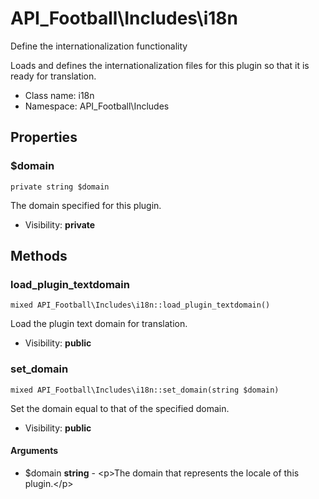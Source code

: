 API_Football\Includes\i18n
===============

Define the internationalization functionality

Loads and defines the internationalization files for this plugin
so that it is ready for translation.


* Class name: i18n
* Namespace: API_Football\Includes





Properties
----------


### $domain

    private string $domain

The domain specified for this plugin.



* Visibility: **private**


Methods
-------


### load_plugin_textdomain

    mixed API_Football\Includes\i18n::load_plugin_textdomain()

Load the plugin text domain for translation.



* Visibility: **public**




### set_domain

    mixed API_Football\Includes\i18n::set_domain(string $domain)

Set the domain equal to that of the specified domain.



* Visibility: **public**


#### Arguments
* $domain **string** - &lt;p&gt;The domain that represents the locale of this plugin.&lt;/p&gt;


